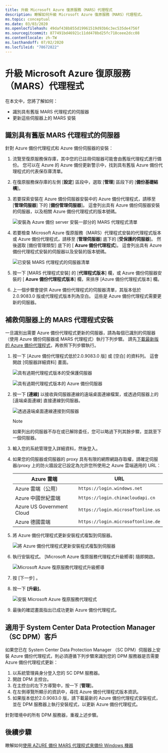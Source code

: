 ```yaml
---
title: 升級 Microsoft Azure 復原服務（MARS）代理程式
description: 瞭解如何升級 Microsoft Azure 復原服務（MARS）代理程式。
ms.topic: conceptual
ms.date: 03/03/2020
ms.openlocfilehash: 49daf438b855d19961519d93b6c3ec535de4756f
ms.sourcegitcommit: 877491bd46921c11dd478bd25fc718ceee2dcc08
ms.contentlocale: zh-TW
ms.lasthandoff: 07/02/2020
ms.locfileid: "78672822"
---
```

# <a name="upgrade-the-microsoft-azure-recovery-services-mars-agent"></a>升級 Microsoft Azure 復原服務（MARS）代理程式

在本文中，您將了解如何：

* 識別具有舊版 MARS 代理程式的伺服器
* 更新這些伺服器上的 MARS 安裝

## <a name="identify-servers-with-earlier-versions-of-the-mars-agent"></a>識別具有舊版 MARS 代理程式的伺服器

針對 Azure 備份代理程式和 Azure 備份伺服器的安裝：

1. 流覽至復原服務保存庫，其中您的已註冊伺服器可能會由舊版代理程式進行備份。 您可以在 Azure 的 Azure 備份更新警示中，找到具有舊版 Azure 備份代理程式的代表保存庫清單。
1. 在復原服務保存庫的左側 [**設定**] 區段中，選取 [**管理**] 區段下的 [**備份基礎結構**]。
1. 若要探索安裝在 Azure 備份伺服器安裝中的 Azure 備份代理程式，請移至 [**管理伺服器**] 下的 [**備份管理伺服器**]。 這會列出具有 Azure 備份伺服器安裝的伺服器，以及相關 Azure 備份代理程式的版本號碼。

    ![安裝為 Azure 備份 server 安裝一部分的 MARS 代理程式清單](./media/upgrade-mars-agent/backup-management-servers.png)

1. 若要檢查 Microsoft Azure 復原服務（MARS）代理程式安裝的代理程式版本或 Azure 備份代理程式，請移至 [**管理伺服器**] 底下的 [**受保護的伺服器**]。 然後選取 [備份管理類型] 底下的 [ **Azure 備份代理程式**]。 這會列出具有 Azure 備份代理程式安裝的伺服器以及安裝的版本號碼。

    ![已安裝 MARS 代理程式的伺服器清單](./media/upgrade-mars-agent/protected-servers.png)

1. 按一下 [MARS 代理程式安裝] 的 [**代理程式版本**] 欄，或 Azure 備份伺服器安裝的 [ **Azure 備份代理程式版本**] 欄，來排序 [Azure 備份代理程式版本] 欄。

1. 上一個步驟會提供 Azure 備份代理程式的伺服器清單，其版本低於2.0.9083.0 版或代理程式版本列為空白。 這些是 Azure 備份代理程式需要更新的伺服器。

## <a name="update-the-mars-agent-installation-on-the-server"></a>補救伺服器上的 MARS 代理程式安裝

一旦識別出需要 Azure 備份代理程式更新的伺服器，請為每個已識別的伺服器（使用 Azure 備份伺服器或 MARS 代理程式）執行下列步驟。 請先[下載最新版的 Azure 備份代理程式](https://aka.ms/azurebackup_agent)，再依照下列步驟執行。

1. 按一下 [Azure 備份代理程式低於2.0.9083.0 版] 或 [空白] 的資料列。 這會開啟 [伺服器詳細資料] 畫面。

    ![具有過期代理程式版本的受保護伺服器](./media/upgrade-mars-agent/old-agent-version.png)

    ![具有過期代理程式版本的 Azure 備份伺服器](./media/upgrade-mars-agent/backup-management-servers-old-versions.png)

1. 按一下 **[連線]** 以接收與伺服器連線的遠端桌面連線檔案，或透過伺服器上的 [遠端桌面連線] 直接連線到伺服器。

    ![透過遠端桌面連線連接到伺服器](./media/upgrade-mars-agent/connect-to-server.png)

    >[!NOTE]
    > 如果列出的伺服器不存在或已解除委任，您可以略過下列其餘步驟，並跳至下一個伺服器。

1. 輸入您的系統管理登入詳細資料，然後登入。

1. 如果您的伺服器或伺服器的 proxy 具有有限的網際網路存取權，請確定伺服器/proxy 上的防火牆設定已設定為允許您所使用之 Azure 雲端適用的 URL：

    Azure 雲端 | URL
    -- | ---
    Azure 雲端（公用） |   `https://login.windows.net`
    Azure 中國世紀雲端   | `https://login.chinacloudapi.cn`
    Azure US Government Cloud |   `https://login.microsoftonline.us`
    Azure 德國雲端  |  `https://login.microsoftonline.de`

1. 將 Azure 備份代理程式更新安裝程式複製到伺服器。

    ![將 Azure 備份代理程式更新安裝程式複製到伺服器](./media/upgrade-mars-agent/copy-agent-installer.png)

1. 執行安裝程式。 [Microsoft Azure 復原服務代理程式升級嚮導] 隨即開啟。

    ![Microsoft Azure 復原服務代理程式升級嚮導](./media/upgrade-mars-agent/agent-upgrade-wizard.png)

1. 按 [下一步] 。

1. 按一下 **[升級]**。

    ![安裝 Microsoft Azure 復原服務代理程式](./media/upgrade-mars-agent/upgrade-installation.png)

1. 最後的確認畫面指出已成功更新 Azure 備份代理程式。

## <a name="for-system-center-data-protection-manager-sc-dpm-customers"></a>適用于 System Center Data Protection Manager （SC DPM）客戶

如果您已在 System Center Data Protection Manager （SC DPM）伺服器上安裝 Azure 備份代理程式，則必須遵循下列步驟來識別您的 DPM 服務器是否需要 Azure 備份代理程式更新：

1. 以系統管理員身分登入您的 SC DPM 服務器。
2. 開啟 DPM 主控台。
3. 在主控台的左下方導覽中，按一下 [**管理**]。
4. 在左側導覽所顯示的資訊中，尋找 Azure 備份代理程式版本資訊。
5. 如果版本低於2.0.9083.0 版，請下載最新的 Azure 備份代理程式安裝程式，並在 DPM 服務器上執行安裝程式，以更新 Azure 備份代理程式。

針對環境中的所有 DPM 服務器，重複上述步驟。

## <a name="next-steps"></a>後續步驟

瞭解如何[使用 AZURE 備份 MARS 代理程式來備份 Windows 機器](backup-windows-with-mars-agent.md)
